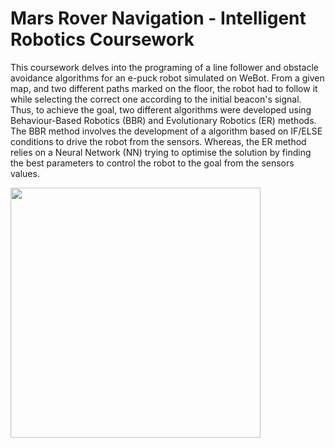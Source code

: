 # Mars Rover Navigation - Intelligent Robotics Coursework

This coursework delves into the programing of a line follower and obstacle avoidance algorithms for an e-puck robot simulated on WeBot. From a given map, and two different paths marked on the floor, the robot had to follow it while selecting the correct one according to the initial beacon's signal. Thus, to achieve the goal, two different algorithms were developed using Behaviour-Based Robotics (BBR) and Evolutionary Robotics (ER) methods. The BBR method involves the development of a algorithm based on IF/ELSE conditions to drive the robot from the sensors. Whereas, the ER method relies on a Neural Network (NN) trying to optimise the solution by finding the best parameters to control the robot to the goal from the sensors values.  

<img src="https://user-images.githubusercontent.com/16434638/125166121-088f0e80-e192-11eb-8210-7245b1fe4f62.mp4" width="400">
